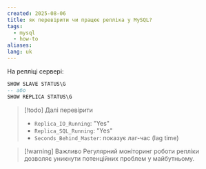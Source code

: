 ```yaml
---
created: 2025-08-06
title: як перевірити чи працює репліка у MySQL?
tags:
  - mysql
  - how-to
aliases: 
lang: uk
---
```


На репліці сервері:

```sql
SHOW SLAVE STATUS\G
-- або
SHOW REPLICA STATUS\G
```

> [!todo] Далі перевірити
> - `Replica_IO_Running`: "Yes"
> - `Replica_SQL_Running`: "Yes"
> - `Seconds_Behind_Master`: показує лаг-час (lag time)

> [!warning] Важливо
> Регулярний моніторинг роботи репліки дозволяє уникнути потенційних проблем у майбутньому.